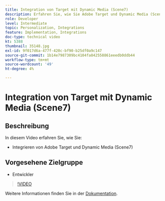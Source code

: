 ```yaml
---
title: Integration von Target mit Dynamic Media (Scene7)
description: Erfahren Sie, wie Sie Adobe Target und Dynamic Media (Scene7) integrieren.
role: Developer
level: Intermediate
topic: Personalization, Integrations
feature: Implementation, Integrations
doc-type: technical video
kt: 5388
thumbnail: 35148.jpg
exl-id: 9f017d6a-477f-420c-bf90-b25df0a9c147
source-git-commit: 1b14e7987309bc4104fa842558861eeedb0ddb44
workflow-type: tm+mt
source-wordcount: '49'
ht-degree: 4%

---
```


# Integration von Target mit Dynamic Media (Scene7)

## Beschreibung

In diesem Video erfahren Sie, wie Sie:

* Integrieren von Adobe Target und Dynamic Media (Scene7)

## Vorgesehene Zielgruppe

* Entwickler

>[!VIDEO](https://video.tv.adobe.com/v/35148/?quality=12)

Weitere Informationen finden Sie in der [Dokumentation](https://experienceleague.adobe.com/docs/target/using/administer/scene7-settings.html?lang=en).
